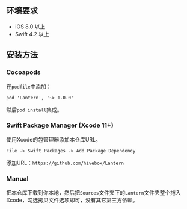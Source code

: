 ## 环境要求

- iOS 8.0 以上
- Swift 4.2 以上

## 安装方法

### Cocoapods

在`podfile`中添加：

```
pod 'Lantern', '~> 1.0.0'
```

然后`pod install`集成。

### Swift Package Manager (Xcode 11+)

使用Xcode的包管理器添加本仓库URL。

`File -> Swift Packages -> Add Package Dependency`

添加URL：`https://github.com/hivebox/Lantern`

### Manual

把本仓库下载到你本地，然后把`Sources`文件夹下的`Lantern`文件夹整个拖入Xcode，勾选拷贝文件选项即可，没有其它第三方依赖。

